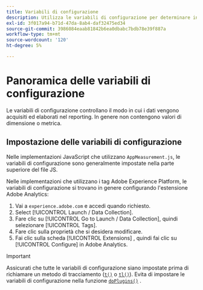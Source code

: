 ```yaml
---
title: Variabili di configurazione
description: Utilizza le variabili di configurazione per determinare in che modo vengono raccolti i dati.
exl-id: 3f017a94-b71d-47da-8ab4-daf32475ed34
source-git-commit: 3986084eaab81842b6ea0dbabc7bdb78e39f887a
workflow-type: tm+mt
source-wordcount: '120'
ht-degree: 5%

---
```


# Panoramica delle variabili di configurazione

Le variabili di configurazione controllano il modo in cui i dati vengono acquisiti ed elaborati nel reporting. In genere non contengono valori di dimensione o metrica.

## Impostazione delle variabili di configurazione

Nelle implementazioni JavaScript che utilizzano `AppMeasurement.js`, le variabili di configurazione sono generalmente impostate nella parte superiore del file JS.

Nelle implementazioni che utilizzano i tag Adobe Experience Platform, le variabili di configurazione si trovano in genere configurando l&#39;estensione Adobe Analytics:

1. Vai a `experience.adobe.com` e accedi quando richiesto.
1. Select [!UICONTROL Launch / Data Collection].
1. Fare clic su [!UICONTROL Go to Launch / Data Collection], quindi selezionare [!UICONTROL Tags].
1. Fare clic sulla proprietà che si desidera modificare.
1. Fai clic sulla scheda [!UICONTROL Extensions] , quindi fai clic su [!UICONTROL Configure] in Adobe Analytics.

>[!IMPORTANT]
>
>Assicurati che tutte le variabili di configurazione siano impostate prima di richiamare un metodo di tracciamento ([`t()`](../functions/t-method.md) o [`tl()`](../functions/tl-method.md)). Evita di impostare le variabili di configurazione nella funzione [`doPlugins()`](../functions/doplugins.md) .
